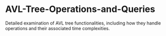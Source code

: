 # AVL-Tree-Operations-and-Queries
Detailed examination of AVL tree functionalities, including how they handle operations and their associated time complexities.
